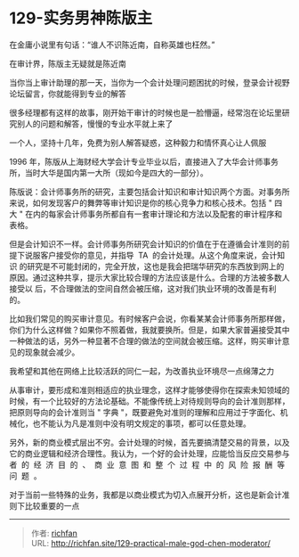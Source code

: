 # 129-实务男神陈版主

在金庸小说里有句话：“谁人不识陈近南，自称英雄也枉然。”

在审计界，陈版主无疑就是陈近南

当你当上审计助理的那一天，当你为一个会计处理问题困扰的时候，登录会计视野论坛留言，你就能得到专业的解答

很多经理都有这样的故事，刚开始干审计的时候也是一脸懵逼，经常泡在论坛里研究别人的问题和解答，慢慢的专业水平就上来了

一个人，坚持十几年，免费为别人解答疑惑，这种毅力和情怀真心让人佩服

1996 年，陈版从上海财经大学会计专业毕业以后，直接进入了大华会计师事务所，当时大华是国内第一大所（现如今是四大的一部分）。

陈版说：会计师事务所的研究，主要包括会计知识和审计知识两个方面。对事务所来说，如何发现客户的舞弊等审计知识是你的核心竞争力和核心技术。包括 " 四大 " 在内的每家会计师事务所都自有一套审计理论和方法以及配套的审计程序和表格。

  

但是会计知识不一样。会计师事务所研究会计知识的价值在于在遵循会计准则的前 提下说服客户接受你的意见，并指导  TA  的会计处理。从这个角度来说，会计知识 的研究是不可能封闭的，完全开放，这也是我会把瑞华研究的东西放到网上的原因。通过这种共享，提示大家比较合理的方法应该是什么。合理的方法被多数人接受以 后，不合理做法的空间自然会被压缩，这对我们执业环境的改善是有利的。

比如我们常见的购买审计意见。有时候客户会说，你看某某会计师事务所那样做，你们为什么这样做？如果你不照着做，我就要换所。但是，如果大家普遍接受其中一种做法的话，另外一种显著不合理的做法的空间就会被压缩。这样，购买审计意见的现象就会减少。

我希望和其他在网络上比较活跃的同仁一起，为改善执业环境尽一点绵薄之力

从事审计，要形成和准则相适应的执业理念，这样才能够使得你在探索未知领域的时候，有一个比较好的方法论基础。不能像传统上对待规则导向的会计准则那样，把原则导向的会计准则当 " 字典 "，既要避免对准则的理解和应用过于字面化、机械化，也不能认为凡是准则中没有明文规定的事项，都可以任意处理。

另外，新的商业模式层出不穷。会计处理的时候，首先要搞清楚交易的背景，以及它的商业逻辑和经济合理性。我认为，一个好的会计处理，应能恰当反应交易参与者  的  经  济  目  的  、  商  业  意  图  和  整  个  过  程  中  的  风  险  报  酬  等  问  题  。

  

对于当前一些特殊的业务，我都是以商业模式为切入点展开分析，这也是新会计准则下比较重要的一点

---

> 作者: [richfan](https://richfan.site/)  
> URL: http://richfan.site/129-practical-male-god-chen-moderator/  

